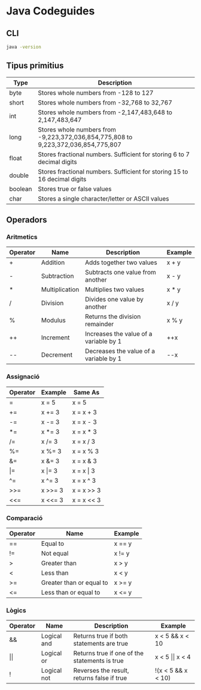 # Java Codeguides

## CLI

```bash
java -version
```

## Tipus primitius

| Type    | Description                                                   |
|---------|---------------------------------------------------------------|
| byte    | Stores whole numbers from -128 to 127                         |
| short   | Stores whole numbers from -32,768 to 32,767                   |
| int     | Stores whole numbers from -2,147,483,648 to 2,147,483,647     |
| long    | Stores whole numbers from -9,223,372,036,854,775,808 to 9,223,372,036,854,775,807 |
| float   | Stores fractional numbers. Sufficient for storing 6 to 7 decimal digits |
| double  | Stores fractional numbers. Sufficient for storing 15 to 16 decimal digits |
| boolean | Stores true or false values                                   |
| char    | Stores a single character/letter or ASCII values              |

## Operadors

### Aritmetics

| Operator | Name           | Description                          | Example |
|----------|----------------|--------------------------------------|---------|
| +        | Addition       | Adds together two values             | x + y   |
| -        | Subtraction    | Subtracts one value from another     | x - y   |
| *        | Multiplication | Multiplies two values                | x * y   |
| /        | Division       | Divides one value by another         | x / y   |
| %        | Modulus        | Returns the division remainder       | x % y   |
| ++       | Increment      | Increases the value of a variable by 1 | ++x   |
| --       | Decrement      | Decreases the value of a variable by 1 | --x   |

### Assignació

| Operator | Example  | Same As       |
|----------|----------|---------------|
| =        | x = 5    | x = 5         |
| +=       | x += 3   | x = x + 3     |
| -=       | x -= 3   | x = x - 3     |
| *=       | x *= 3   | x = x * 3     |
| /=       | x /= 3   | x = x / 3     |
| %=       | x %= 3   | x = x % 3     |
| &=       | x &= 3   | x = x & 3     |
| \|=      | x \|= 3  | x = x \| 3    |
| ^=       | x ^= 3   | x = x ^ 3     |
| >>=      | x >>= 3  | x = x >> 3    |
| <<=      | x <<= 3  | x = x << 3    |

### Comparació

| Operator | Name                     | Example       |
|----------|--------------------------|---------------|
| ==       | Equal to                 | x == y        |
| !=       | Not equal                | x != y        |
| >        | Greater than             | x > y         |
| <        | Less than                | x < y         |
| >=       | Greater than or equal to | x >= y        |
| <=       | Less than or equal to    | x <= y        |

### Lògics

| Operator | Name         | Description                                   | Example                     |
|----------|--------------|-----------------------------------------------|-----------------------------|
| &&       | Logical and  | Returns true if both statements are true      | x < 5 && x < 10            |
| \|\|     | Logical or   | Returns true if one of the statements is true | x < 5 \|\| x < 4           |
| !        | Logical not  | Reverses the result, returns false if true    | !(x < 5 && x < 10)         |

